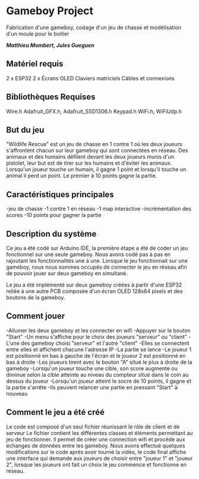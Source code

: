 # Gameboy Project

Fabrication d'une gameboy, codage d'un jeu de chasse et modélisation d'un moule pour le boitier

***Matthieu Mombert, Jules Gueguen***

## Matériel requis

2 x ESP32
2 x Écrans OLED
Claviers matriciels
Câbles et connexions

## Bibliothèques Requises

Wire.h
Adafruit_GFX.h, Adafruit_SSD1306.h
Keypad.h
WiFi.h, WiFiUdp.h


## But du jeu

"Wildlife Rescue" est un jeu de chasse en 1 contre 1 où les deux joueurs s'affrontent chacun sur leur gameboy qui sont connectées en réseau. Des animaux et des humains défilent devant les deux joueurs munis d'un pistolet, leur but est de tirer sur les humains et d'éviter les animaux. Lorsqu'un joueur touche un humain, il gagne 1 point et lorsqu'il touche un animal il perd un point. Le premier à 10 points gagne la partie.

## Caractéristiques principales 

-jeu de chasse
-1 contre 1 en réseau 
-1 map interactive
-incrémentation des scores
-10 points pour gagner la partie

## Description du système

Ce jeu a été codé sur Arduino IDE, la première étape a été de coder un jeu fonctionnel sur une seule gameboy. Nous avons codé pas à pas en rajoutant les fonctionnalités une à une. Lorsque le jeu fonctionnait sur une gameboy, nous nous sommes occupés de connecter le jeu en réseau afin de pouvoir jouer sur deux gameboy en simultané.

Le jeu a été implémenté sur deux gameboy créées à partir d'une ESP32 reliée à une autre PCB composée d'un écran OLED 128x64 pixels et des boutons de la gameboy.

## Comment jouer 

-Allumer les deux gameboy et les connecter en wifi
-Appuyer sur le bouton "Start"
-Un menu s'affiche pour le choix des joueurs "serveur" ou "client"
-L'une des gameboy choisi "serveur" et l'autre "client"
-Elles se connectent entre elles et affichent chacune l'adresse IP
-La partie se lance
-Le joueur 1 est positionné en bas à gauche de l'écran et le joueur 2 est positionné en bas à droite
-Les joueurs tirent avec le bouton "A" situé le plus à droite de la gameboy
-Lorsqu'un joueur touche une cible, son score augmente ou diminue selon la cible atteinte au niveau du compteur situé dans le coin au dessus du joueur
-Lorsqu'un joueur atteint le socre de 10 points, il gagne et la partie s'arrête
-Ils peuvent relancer une partie en pressant "Start" à nouveau

## Comment le jeu a été créé

Le code est composé d'un seul fichier réunissant le rôle de client et de serveur
Le fichier contient les différentes classes et éléments permettant au jeu de fonctionner. Il permet de créer une connection wifi et procède aux échanges de données entre les gameboy. Nous avons effectué quelques modifications sur le code après avoir tourné la vidéo, le code final affiche une interface qui demande aux joueurs de choisir entre "joueur 1" et "joueur 2", lorsque les joueurs ont fait un choix le jeu commence et fonctionne en réseau.
